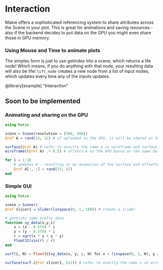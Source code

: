 # Interaction

Makie offers a sophisticated referencing system to share attributes across the Scene
in your plot. This is great for animations and saving resources - also if the backend
decides to put data on the GPU you might even share those in GPU memory.


### Using Mouse and Time to animate plots

The simples form is just to use getindex into a scene, which returns a life node!
Which means, if you do anything with that node, your resulting data will also be life!
`lift_node` creates a new node from a list of input nodes, which updates every time any
of the inputs updates.


@library[example] "Interaction"



## Soon to be implemented


### Animating and sharing on the GPU

```Julia
using Makie

scene = Scene(resolution = (500, 500))
@ref A = rand(32, 32) # if uploaded to the GPU, it will be shared on the GPU

surface(@ref A) # refer to exactly the same a in wireframe and surface plot
wireframe((@ref A) .+ 0.5) # offsets A on the GPU based on the same data

for i = 1:10
    # updates A - resulting in an animation of the surface and offsetted wireframe plot
    @ref A[:, :] = rand(32, 32)
end
```

### Simple GUI

```Julia
using Makie

scene = Scene()
@ref slicer1 = slider(linspace(0, 1, 100)) # create a slider

# generate some pretty data
function xy_data(x,y,i)
    x = (x - 0.5f0) * i
    y = (y - 0.5f0) * i
    r = sqrt(x * x + y * y)
    Float32(sin(r) / r)
end

surf(i, N) = Float32[xy_data(x, y, i, N) for x = linspace(0, 1, N), y = linspace(0, 1, N)]

surface(surf.(@ref slicer1, 512)) # refer to exactly the same a in wireframe and surface plot

```
